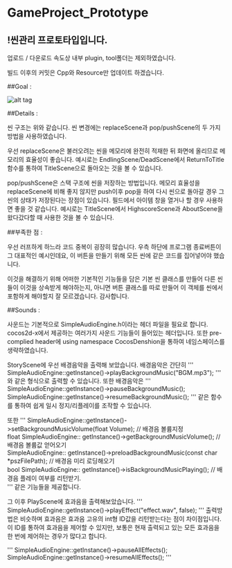 # GameProject_Prototype

## !씬관리 프로토타입입니다.

업로드 / 다운로드 속도상 내부 plugin, tool폴더는 제외하였습니다.

빌드 이후의 커밋은 Cpp와 Resource만 업데이트 하겠습니다.



##Goal : 

![alt tag](https://cloud.githubusercontent.com/assets/20576399/19218331/fad52fe4-8e31-11e6-8613-42372f263c52.png)


##Details :

씬 구조는 위와 같습니다.
씬 변경에는 replaceScene과 pop/pushScene의 두 가지 방법을 사용하였습니다.

우선 replaceScene은 불러오려는 씬을 메모리에 완전히 적재한 뒤 화면에 올리므로 메모리의 효율성이 좋습니다.
예시로는 EndlingScene/DeadScene에서 ReturnToTitle 함수를 통하여 TitleScene으로 돌아오는 것을 볼 수 있습니다.

pop/pushScene은 스택 구조에 씬을 저장하는 방법입니다.
메모리 효율성을 replaceScene에 비해 좋지 않지만 push이후 pop을 하여 다시 씬으로 돌아갈 경우 그 씬의 상태가 저장된다는 장점이 있습니다.
필드에서 아이템 창을 열거나 할 경우 사용하면 좋을 것 같습니다.
예시로는 TitleScene에서 HighscoreScene과 AboutScene을 왔다갔다할 때 사용한 것을 볼 수 있습니다.


##부족한 점 :

우선 러프하게 하느라 코드 중복이 굉장히 많습니다.
우측 하단에 프로그램 종료버튼이 그 대표적인 예시인데요, 이 버튼을 만들기 위해 모든 씬에 같은 코드를 집어넣어야 했습니다.

이것을 해결하기 위해 어떠한 기본적인 기능들을 담은 기본 씬 클래스를 만들어 다른 씬들이 이것을 상속받게 해야하는지,
아니면 버튼 클래스를 따로 만들어 이 객체를 씬에서 포함하게 해야할지 잘 모르겠습니다.
감사합니다.


##Sounds :

사운드는 기본적으로 SimpleAudioEngine.h이라는 헤더 파일을 필요로 합니다. cocos2d-x에서 제공하는 여러가지 사운드 기능들이 들어있는 헤더입니다.
또한 pre-complied header에 using namespace CocosDenshion을 통하여 네임스페이스를 생략하였습니다.

StoryScene에 우선 배경음악을 출력해 보았습니다.
배경음악은 간단히
'''
SimpleAudioEngine::getInstance()->playBackgroundMusic("BGM.mp3");
'''
와 같은 형식으로 출력할 수 있습니다.
또한 배경음악은 
'''
SimpleAudioEngine::getInstance()->pauseBackgroundMusic();
SimpleAudioEngine::getInstance()->resumeBackgroundMusic();
'''
같은 함수를 통하여 쉽게 일시 정지/리플레이를 조작할 수 있습니다.

또한
'''
SimpleAudioEngine::getInstance()->setBackgroundMusicVolume(float Volume);
// 배경음 볼륨지정<br>
float SimpleAudioEngine:: getInstance()->getBackgroundMusicVolume();
// 배경음 볼륨값 얻어오기 <br>
SimpleAudioEngine:: getInstance()->preloadBackgroundMusic(const char *pszFilePath);
// 배경음 미리 로딩해오기 <br>
bool SimpleAudioEngine:: getInstance()->isBackgroundMusicPlaying();
// 배경음 플레이 여부를 리턴받기. <br>
'''
같은 기능들을 제공합니다.


그 이후 PlayScene에 효과음을 출력해보았습니다.
'''
SimpleAudioEngine::getInstance()->playEffect("effect.wav", false);
'''
출력방법은 비슷하며 효과음은 효과음 고유의 int형 ID값을 리턴받는다는 점이 차이점입니다.
이 ID를 통하여 효과음을 제어할 수 있지만, 보통은 현재 출력되고 있는 모든 효과음을 한 번에 제어하는 경우가 많다고 합니다.

'''
SimpleAudioEngine::getInstance()->pauseAllEffects();
SimpleAudioEngine::getInstance()->resumeAllEffects();
'''
